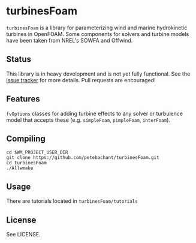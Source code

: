 turbinesFoam
============

`turbinesFoam` is a library for parameterizing wind and marine 
hydrokinetic turbines in OpenFOAM. Some components for solvers 
and turbine models have been taken from NREL's SOWFA and Offwind.

Status
------

This library is in heavy development and is not yet fully functional.
See the [issue tracker](https://github.com/petebachant/turbinesFoam/issues)
for more details. 
Pull requests are encouraged!

Features
--------
`fvOptions` classes for adding turbine effects to any solver or turbulence model
that accepts these (e.g. `simpleFoam`, `pimpleFoam`, `interFoam`). 


Compiling
---------

```
cd $WM_PROJECT_USER_DIR
git clone https://github.com/petebachant/turbinesFoam.git
cd turbinesFoam
./Allwmake
```

Usage
-----
There are tutorials located in `turbinesFoam/tutorials`

License
-------

See LICENSE.
